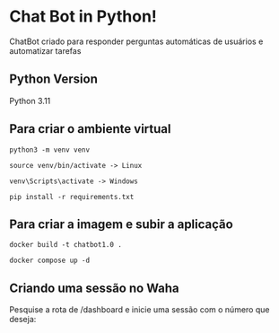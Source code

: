 # Chat Bot in Python!

ChatBot criado para responder perguntas automáticas de usuários e automatizar tarefas

## Python Version
Python 3.11

## Para criar o ambiente virtual
```
python3 -m venv venv

source venv/bin/activate -> Linux

venv\Scripts\activate -> Windows

pip install -r requirements.txt
```
## Para criar a imagem e subir a aplicação
```
docker build -t chatbot1.0 .

docker compose up -d
```
## Criando uma sessão no Waha

Pesquise a rota de /dashboard e inicie uma sessão com o número que deseja: